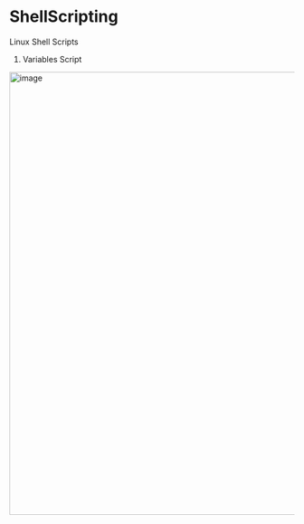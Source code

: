# ShellScripting
Linux Shell Scripts

1. Variables Script
<img width="783" alt="image" src="https://github.com/Shubham0315/ShellScripting/assets/105341138/8860fea8-8551-478c-a0bb-cf7154ee1b0f">


